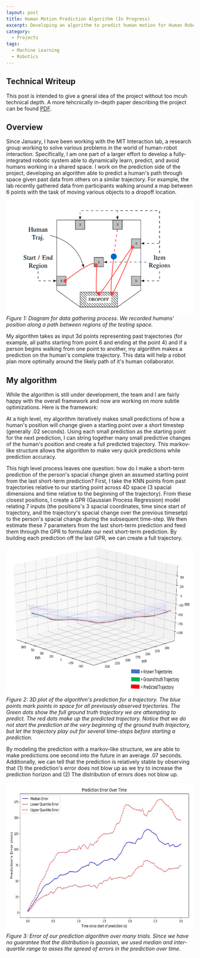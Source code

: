 ```yaml
---
layout: post
title: Human Motion Prediction Algorithm (In Progress)
excerpt: Developing an algorithm to predict human motion for Human Robot Interaction.<br><br>
category:
  - Projects
tags:
  - Machine Learning
  - Robotics
---
```


## Technical Writeup

This post is intended to give a gneral idea of the project without too mcuh technical depth.  A more tehcnically in-depth paper describing the project can be found <a href = "assets\pdfs\human_prediction_writeup.pdf" target="_blank">PDF</a>. 

## Overview

Since January, I have been working with the MIT Interaction lab, a research group working to solve various problems in the world of human-robot interaction.  Specifically, I am one part of a larger effort to develop a fully-integrated robotic system able to dynamically learn, predict, and avoid humans working in a shared space.  I work on the prediction side of the project, developing an algorithm able to predict a human's path through space given past data from others on a similar trajectory.  For example, the lab recently gathered data from participants walking around a map between 6 points with the task of moving various objects to a dropoff location.  

![Testing Layout](/assets/img/Human-Prediction/Test-Layout.png)
*Figure 1: Diagram for data gathering process.  We recorded humans' position along a path between regions of the testing space.*

My algorithm takes as input 3d points representing past trajectories (for example, all paths starting from point 6 and ending at the point 4) and if a person begins walking from one point to another, my algorithm makes a prediction on the human's complete trajectory.  This data will help a robot plan more optimally around the likely path of it's human collaborator.  

## My algorithm
While the algorithm is still under development, the team and I are fairly happy with the overall framework and now are working on more subtle optimizations.  Here is the framework:

At a high level, my algorithm iteratively makes small predictions of how a human's position will change given a starting point over a short timestep (generally .02 seconds).  Using each small prediction as the starting point for the next prediction, I can string together many small predictive changes of the human's position and create a full predicted trajectory. This markov-like structure allows the algorithm to make very quick predictions while prediction accuracy.

This high level process leaves one question: how do I make a short-term prediction of the person's spacial change given an assumed starting point from the last short-term prediction? First, I take the KNN points from past trajectories relative to our starting point across 4D space (3 spacial dimensions and time relative to the beginning of the trajectory).  From these closest positions, I create a GPR (Gaussian Process Regression) model relating 7 inputs (the positions's 3 spacial coordinates, time since start of trajectory, and the trajectory's spacial change over the previous timesetp) to the person's spacial change during the subsequent time-step.  We then estimate these 7 parameters from the last short-term prediction and feed them through the GPR to formulate our next short-term prediction.  By building each prediction off the last GPR, we can create a full trajectory.

<!-- ![Prediction](/assets/img/Human-Prediction/Prediction.JPG) -->
<img src="/assets/img/Human-Prediction/Prediction.JPG"
     alt="Prediction"
     style="float: center; margin-right: 10px; width: 1328px; height: 400px" />
     <!-- 1328 x 637 -->
*Figure 2: 3D plot of the algorithm's prediction for a trajectory.  The blue points mark points in space for all previously observed trjectories.  The Green dots show the full ground truth trajectory we are attempting to predict.  The red dots make up the predicted trajectory. Notice that we do not start the prediction at the very beginning of the ground truth trajectory, but let the trajectory play out for several time-steps before starting a prediction.*

By modeling the prediction with a markov-like structure, we are able to make predictions one second into the future in an average .07 seconds.  Additionally, we can tell that the prediction is relatively stable by observing that (1) the prediction's error does not blow up as we try to increase the prediction horizon and (2) The distribution of errors does not blow up.  

<!-- ![Prediction Error](/assets/img/Human-Prediction/Prediction_Error.JPG) -->
<img src="/assets/img/Human-Prediction/Prediction_Error.JPG"
     alt="Prediction error"
     style="float: center; margin-right: 10px; width: 1119px; height: 400px" />
*Figure 3: Error of our prediction algorithm over many trials.  Since we have no guarantee that the distribution is gaussian, we used median and inter-quartile range to asses the spread of errors in the prediction over time.*